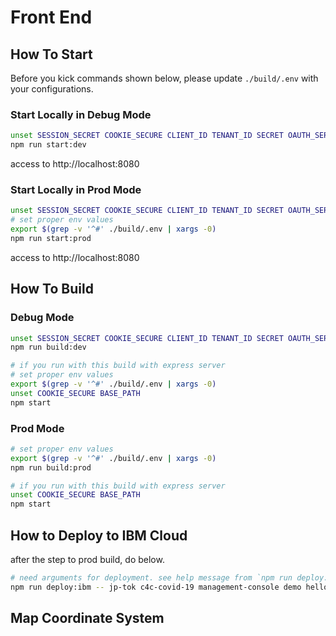 # Front End

## How To Start

Before you kick commands shown below, please update `./build/.env` with your configurations.

### Start Locally in Debug Mode

```sh
unset SESSION_SECRET COOKIE_SECURE CLIENT_ID TENANT_ID SECRET OAUTH_SERVER_URL REDIRECT_URI BASE_PATH
npm run start:dev
```

access to http://localhost:8080

### Start Locally in Prod Mode

```sh
unset SESSION_SECRET COOKIE_SECURE CLIENT_ID TENANT_ID SECRET OAUTH_SERVER_URL REDIRECT_URI BASE_PATH
# set proper env values
export $(grep -v '^#' ./build/.env | xargs -0)
npm run start:prod
```

access to http://localhost:8080

## How To Build

### Debug Mode

```sh
unset SESSION_SECRET COOKIE_SECURE CLIENT_ID TENANT_ID SECRET OAUTH_SERVER_URL REDIRECT_URI BASE_PATH
npm run build:dev

# if you run with this build with express server
# set proper env values
export $(grep -v '^#' ./build/.env | xargs -0)
unset COOKIE_SECURE BASE_PATH
npm start
```

### Prod Mode

```sh
# set proper env values
export $(grep -v '^#' ./build/.env | xargs -0)
npm run build:prod

# if you run with this build with express server
unset COOKIE_SECURE BASE_PATH
npm start
```

## How to Deploy to IBM Cloud

after the step to prod build, do below.

```sh
# need arguments for deployment. see help message from `npm run deploy:ibm`
npm run deploy:ibm -- jp-tok c4c-covid-19 management-console demo hello
```

## Map Coordinate System

